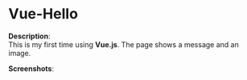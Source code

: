 # Vue-Hello


**Description**:<br>
This is my first time using **Vue.js**.
The page shows a message and an image.<br>

**Screenshots**:<br>
